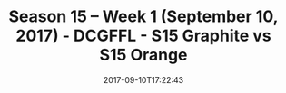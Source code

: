 ---
title: Season 15 – Week 1 (September 10, 2017) - DCGFFL - S15 Graphite vs S15 Orange
teams-score:
- team: _teams/s15-graphite.md
  score: 6
- team: _teams/s15-orange.md
  score: 31
mvp: Mark Knobbe, RJ Martin
game-ball: Dan Vladimer, Jared McCathren
sportsperson: ''
season: 15
week: 1
date: '2017-09-10T17:22:43'
pageid: season-15-week-1-september-10-2017-5684-vs-5688
---